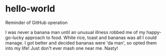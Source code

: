 # hello-world
Reminder of GitHub operation

I was never a banana man until an unusual illness robbed me of my happy-go-lucky approach to food. White rice, toast and bananas was all I could manage. I got better and decided bananas were 'da man', so opted them into my life! Just don't ever mash one near me. Nasty!
